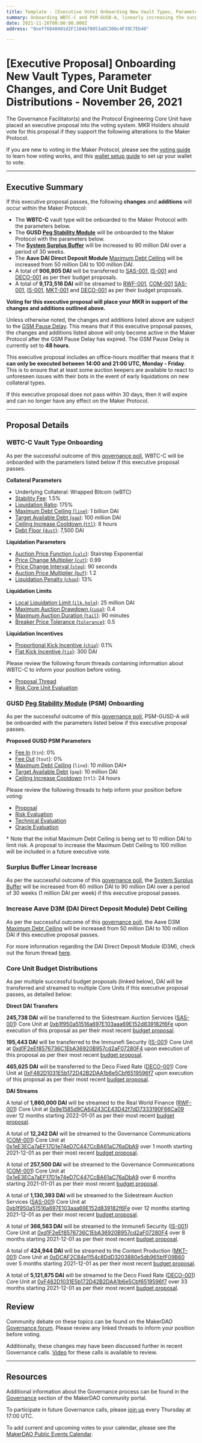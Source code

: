 ```yaml
---
title: Template - [Executive Vote] Onboarding New Vault Types, Parameter Changes, and Core Unit Budget Distributions - November 26, 2021
summary: Onboarding WBTC-C and PSM-GUSD-A, linearly increasing the surplus buffer, increasing D3M Debt Ceiling, and distributing Core Unit Budgets.
date: 2021-11-26T00:00:00.000Z
address: "0xeff6840401d2F1104b70953aDC300c4F39C7Eb40"

---
```

# [Executive Proposal] Onboarding New Vault Types, Parameter Changes, and Core Unit Budget Distributions - November 26, 2021

The Governance Facilitator(s) and the Protocol Engineering Core Unit have placed an executive proposal into the voting system. MKR Holders should vote for this proposal if they support the following alterations to the Maker Protocol.

If you are new to voting in the Maker Protocol, please see the [voting guide](https://community-development.makerdao.com/en/learn/governance/how-voting-works/) to learn how voting works, and this [wallet setup guide](https://community-development.makerdao.com/en/learn/governance/voting-setup/) to set up your wallet to vote.

---

## Executive Summary

If this executive proposal passes, the following **changes** and **additions** will occur within the Maker Protocol:
- The **WBTC-C** vault type will be onboarded to the Maker Protocol with the parameters below.
- The **GUSD [Peg Stability Module](https://makerdao.world/en/learn/governance/module-psm)** will be onboarded to the Maker Protocol with the parameters below.
- The **[System Surplus Buffer](https://makerdao.world/en/learn/governance/param-system-surplus-buffer)** will be increased to 90 million DAI over a period of 30 weeks.
- The **Aave DAI Direct Deposit Module** [Maximum Debt Ceiling](https://makerdao.world/en/learn/governance/module-dciam) will be increased from 50 million DAI to 100 million DAI.
- A total of **906,805 DAI** will be transferred to [SAS-001](https://mips.makerdao.com/mips/details/MIP39c2SP25), [IS-001](https://mips.makerdao.com/mips/details/MIP39c2SP24) and [DECO-001](https://mips.makerdao.com/mips/details/MIP39c2SP23) as per their budget proposals.
- A total of **9,173,516 DAI** will be streamed to [RWF-001](https://mips.makerdao.com/mips/details/MIP39c2SP1), [COM-001](https://mips.makerdao.com/mips/details/MIP39c2SP8) [SAS-001](https://mips.makerdao.com/mips/details/MIP39c2SP25), [IS-001](https://mips.makerdao.com/mips/details/MIP39c2SP24), [MKT-001](https://mips.makerdao.com/mips/details/MIP39c2SP5) and [DECO-001](https://mips.makerdao.com/mips/details/MIP39c2SP23) as per their budget proposals.


**Voting for this executive proposal will place your MKR in support of the changes and additions outlined above.**

Unless otherwise noted, the changes and additions listed above are subject to the [GSM Pause Delay](https://community-development.makerdao.com/en/learn/governance/param-gsm-pause-delay). This means that if this executive proposal passes, the changes and additions listed above will only become active in the Maker Protocol after the GSM Pause Delay has expired. The GSM Pause Delay is currently set to **48 hours**.

This executive proposal includes an office-hours modifier that means that it **can only be executed between 14:00 and 21:00 UTC, Monday - Friday**. This is to ensure that at least some auction keepers are available to react to unforeseen issues with their bots in the event of early liquidations on new collateral types.

If this executive proposal does not pass within 30 days, then it will expire and can no longer have any effect on the Maker Protocol.

---

## Proposal Details

### WBTC-C Vault Type Onboarding

As per the successful outcome of this [governance poll](https://vote.makerdao.com/polling/QmdVYMRo?network=mainnet#poll-detail), WBTC-C will be onboarded with the parameters listed below if this executive proposal passes.

**Collateral Parameters**

* Underlying Collateral: Wrapped Bitcoin (wBTC)
* [Stability Fee](https://community-development.makerdao.com/en/learn/governance/param-stability-fee): 1.5%
* [Liquidation Ratio](https://community-development.makerdao.com/en/learn/governance/param-liquidation-ratio): 175%
* [Maximum Debt Ceiling (`line`)](https://makerdao.world/en/learn/governance/module-dciam): 1 billion DAI
* [Target Available Debt (`gap`)](https://makerdao.world/en/learn/governance/module-dciam): 100 million DAI
* [Ceiling Increase Cooldown (`ttl`)](https://makerdao.world/en/learn/governance/module-dciam): 8 hours
* [Debt Floor (`dust`)](https://community-development.makerdao.com/en/learn/governance/param-debt-floor): 7,500 DAI

**Liquidation Parameters**

* [Auction Price Function (`calc`)](https://community-development.makerdao.com/en/learn/governance/param-auction-price-function): Stairstep Exponential
* [Price Change Multiplier (`cut`)](https://community-development.makerdao.com/en/learn/governance/param-auction-price-function): 0.99
* [Price Change Interval (`step`)](https://community-development.makerdao.com/en/learn/governance/param-auction-price-function): 90 seconds
* [Auction Price Multiplier (`buf`)](https://community-development.makerdao.com/en/learn/governance/param-auction-price-multiplier): 1.2
* [Liquidation Penalty (`chop`)](https://community-development.makerdao.com/en/learn/governance/param-liquidation-penalty): 13%

**Liquidation Limits**

* [Local Liquidation Limit (`ilk.hole`)](https://community-development.makerdao.com/en/learn/governance/param-local-liquidation-limit): 25 million DAI
* [Maximum Auction Drawdown (`cusp`)](https://community-development.makerdao.com/en/learn/governance/param-max-auction-drawdown): 0.4
* [Maximum Auction Duration (`tail`)](https://community-development.makerdao.com/en/learn/governance/param-max-auction-duration): 90 minutes
* [Breaker Price Tolerance (`tolerance`)](https://community-development.makerdao.com/en/learn/governance/param-breaker-price-tolerance): 0.5

**Liquidation Incentives**

* [Proportional Kick Incentive (`chip`)](https://community-development.makerdao.com/en/learn/governance/param-proportional-kick-incentive): 0.1%
* [Flat Kick Incentive (`tip`)](https://community-development.makerdao.com/en/learn/governance/param-flat-kick-incentive): 300 DAI

Please review the following forum threads containing information about WBTC-C to inform your position before voting.
* [Proposal Thread](https://forum.makerdao.com/t/signal-request-new-vault-type-for-wbtc-with-a-higher-lr/11579)
* [Risk Core Unit Evaluation](https://forum.makerdao.com/t/proposed-risk-parameters-for-WBTC-C-vault-type/11707)


### GUSD [Peg Stability Module](https://makerdao.world/en/learn/governance/module-psm) (PSM) Onboarding

As per the successful outcome of this [governance poll](https://vote.makerdao.com/polling/QmayeEjz?network=mainnet), PSM-GUSD-A will be onboarded with the parameters listed below if this executive proposal passes.

**Proposed GUSD PSM Parameters**

* [Fee In](https://makerdao.world/en/learn/governance/module-psm) (`tin`): 0%
* [Fee Out](https://makerdao.world/en/learn/governance/module-psm) (`tout`): 0%
* [Maximum Debt Ceiling](https://makerdao.world/en/learn/governance/module-dciam) (`line`): 10 million DAI\*
* [Target Available Debt](https://makerdao.world/en/learn/governance/module-dciam) (`gap`): 10 million DAI
* [Ceiling Increase Cooldown](https://makerdao.world/en/learn/governance/module-dciam) (`ttl`): 24 hours

Please review the following threads to help inform your position before voting:
* [Proposal](https://forum.makerdao.com/t/proposal-gusd-psm/11148)
* [Risk Evaluation](https://forum.makerdao.com/t/psm-gusd-a-collateral-onboarding-risk-evaluation/11559)
* [Technical Evaluation](https://forum.makerdao.com/t/gusd-erc20-token-smart-contract-technical-assessment/4603)
* [Oracle Evaluation](https://forum.makerdao.com/t/mip10c3-sp13-proposal-gusd-oracle-collateral-onboarding-oracle-assessment/4777)

\* Note that the initial Maximum Debt Ceiling is being set to 10 million DAI to limit risk. A proposal to increase the Maximum Debt Ceiling to 100 million will be included in a future executive vote.

### Surplus Buffer Linear Increase

As per the successful outcome of this [governance poll](https://vote.makerdao.com/polling/QmUqfZRv?network=mainnet#poll-detail), the [System Surplus Buffer](https://makerdao.world/en/learn/governance/param-system-surplus-buffer) will be increased from 60 million DAI to 90 million DAI over a period of 30 weeks (1 million DAI per week) if this executive proposal passes.

### Increase Aave D3M (DAI Direct Deposit Module) Debt Ceiling 

As per the successful outcome of this [governance poll](https://vote.makerdao.com/polling/QmZhvNu5?network=mainnet), the Aave D3M [Maximum Debt Ceiling](https://makerdao.world/en/learn/governance/module-dciam) will be increased from 50 million DAI to 100 million DAI if this executive proposal passes.

For more information regarding the DAI Direct Deposit Module (D3M), check out the forum thread [here](https://forum.makerdao.com/t/discussion-direct-deposit-dai-module-d3m/7357).

### Core Unit Budget Distributions

As per multiple successful budget proposals (linked below), DAI will be transferred and streamed to multiple Core Units if this executive proposal passes, as detailed below:

**Direct DAI Transfers**

**245,738 DAI** will be transferred to the Sidestream Auction Services ([SAS-001](https://mips.makerdao.com/mips/details/MIP39c2SP25)) Core Unit at [0xb1f950a51516a697E103aaa69E152d839182f6Fe](https://etherscan.io/address/0xb1f950a51516a697E103aaa69E152d839182f6Fe) upon execution of this proposal as per their  most recent [budget proposal](https://mips.makerdao.com/mips/details/MIP40c3SP43).  

**195,443 DAI** will be transferred to the Immunefi Security ([IS-001](https://mips.makerdao.com/mips/details/MIP39c2SP24)) Core Unit at [0xd1F2eEf8576736C1EbA36920B957cd2aF07280F4](https://etherscan.io/address/0xd1F2eEf8576736C1EbA36920B957cd2aF07280F4) upon execution of this proposal as per their  most recent [budget proposal](https://mips.makerdao.com/mips/details/MIP40c3SP42).  

**465,625 DAI** will be transferred to the Deco Fixed Rate ([DECO-001](https://mips.makerdao.com/mips/details/MIP39c2SP23)) Core Unit at [0xF482D1031E5b172D42B2DAA1b6e5Cbf6519596f7](https://etherscan.io/address/0xF482D1031E5b172D42B2DAA1b6e5Cbf6519596f7) upon execution of this proposal as per their  most recent [budget proposal](https://mips.makerdao.com/mips/details/MIP40c3SP35).  



**DAI Streams**

A total of **1,860,000 DAI** will be streamed to the Real World Finance ([RWF-001](https://mips.makerdao.com/mips/details/MIP39c2SP1)) Core Unit at [0x9e1585d9CA64243CE43D42f7dD7333190F66Ca09](https://etherscan.io/address/0x9e1585d9CA64243CE43D42f7dD7333190F66Ca09) over 12 months starting 2022-01-01 as per their most recent [budget proposal](https://mips.makerdao.com/mips/details/MIP40c3SP39).  

A total of **12,242 DAI** will be streamed to the Governance Communications ([COM-001](https://mips.makerdao.com/mips/details/MIP39c2SP8)) Core Unit at [0x1eE3ECa7aEF17D1e74eD7C447CcBA61aC76aDbA9](https://etherscan.io/address/0x1eE3ECa7aEF17D1e74eD7C447CcBA61aC76aDbA9) over 1 month starting 2021-12-01 as per their most recent [budget proposal](https://mips.makerdao.com/mips/details/MIP40c3SP40).  

A total of **257,500 DAI** will be streamed to the Governance Communications ([COM-001](https://mips.makerdao.com/mips/details/MIP39c2SP8)) Core Unit at [0x1eE3ECa7aEF17D1e74eD7C447CcBA61aC76aDbA9](https://etherscan.io/address/0x1eE3ECa7aEF17D1e74eD7C447CcBA61aC76aDbA9) over 6 months starting 2021-01-01 as per their most recent [budget proposal](https://mips.makerdao.com/mips/details/MIP40c3SP40).  

A total of **1,130,393 DAI** will be streamed to the Sidestream Auction Services ([SAS-001](https://mips.makerdao.com/mips/details/MIP39c2SP25)) Core Unit at [0xb1f950a51516a697E103aaa69E152d839182f6Fe](https://etherscan.io/address/0xb1f950a51516a697E103aaa69E152d839182f6Fe) over 12 months starting 2021-12-01 as per their most recent [budget proposal](https://mips.makerdao.com/mips/details/MIP40c3SP43).  

A total of **366,563 DAI** will be streamed to the Immunefi Security ([IS-001](https://mips.makerdao.com/mips/details/MIP39c2SP24)) Core Unit at [0xd1F2eEf8576736C1EbA36920B957cd2aF07280F4](https://etherscan.io/address/0xd1F2eEf8576736C1EbA36920B957cd2aF07280F4) over 8 months starting 2021-12-01 as per their most recent [budget proposal](https://mips.makerdao.com/mips/details/MIP40c3SP42).  

A total of **424,944 DAI** will be streamed to the Content Production ([MKT-001](https://mips.makerdao.com/mips/details/MIP39c2SP5)) Core Unit at [0xDCAF2C84e1154c8DdD3203880e5db965bfF09B60](https://etherscan.io/address/0xDCAF2C84e1154c8DdD3203880e5db965bfF09B60) over 5 months starting 2021-12-01 as per their most recent [budget proposal](https://mips.makerdao.com/mips/details/MIP40c3SP33).  

A total of **5,121,875 DAI** will be streamed to the Deco Fixed Rate ([DECO-001](https://mips.makerdao.com/mips/details/MIP39c2SP23)) Core Unit at [0xF482D1031E5b172D42B2DAA1b6e5Cbf6519596f7](https://etherscan.io/address/0xF482D1031E5b172D42B2DAA1b6e5Cbf6519596f7) over 33 months starting 2021-12-01 as per their most recent [budget proposal](https://mips.makerdao.com/mips/details/MIP40c3SP35).  

## Review

Community debate on these topics can be found on the MakerDAO [Governance forum](https://forum.makerdao.com/). Please review any linked threads to inform your position before voting.

Additionally, these changes may have been discussed further in recent Governance calls. [Video](https://www.youtube.com/playlist?list=PLLzkWCj8ywWNq5-90-Id6VPSsrk4OWVan) for these calls is available to review.

---

## Resources

Additional information about the Governance process can be found in the [Governance](https://community-development.makerdao.com/en/learn/governance) section of the MakerDAO community portal.

To participate in future Governance calls, please [join us](https://github.com/makerdao/community/tree/master/governance/governance-and-risk-meetings) every Thursday at 17:00 UTC.

To add current and upcoming votes to your calendar, please see the [MakerDAO Public Events Calendar](https://calendar.google.com/calendar/embed?src=makerdao.com_3efhm2ghipksegl009ktniomdk%40group.calendar.google.com&ctz=UTC&mode=week&showCalendars=0&showPrint=0).
